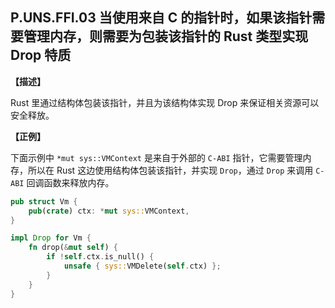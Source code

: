 ## P.UNS.FFI.03 当使用来自 C 的指针时，如果该指针需要管理内存，则需要为包装该指针的 Rust 类型实现 Drop 特质

**【描述】**

Rust 里通过结构体包装该指针，并且为该结构体实现 Drop 来保证相关资源可以安全释放。

**【正例】**

下面示例中 `*mut sys::VMContext` 是来自于外部的 `C-ABI` 指针，它需要管理内存，所以在 Rust 这边使用结构体包装该指针，并实现 `Drop`，通过 `Drop` 来调用 `C-ABI` 回调函数来释放内存。

```rust
pub struct Vm {
    pub(crate) ctx: *mut sys::VMContext,
}

impl Drop for Vm {
    fn drop(&mut self) {
        if !self.ctx.is_null() {
            unsafe { sys::VMDelete(self.ctx) };
        }
    }
}    
```